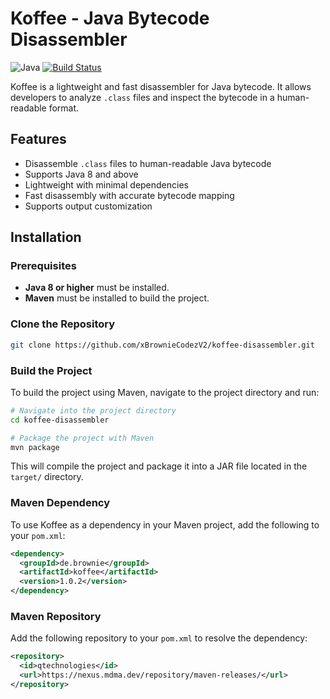 
# Koffee - Java Bytecode Disassembler
![Java](https://img.shields.io/badge/Java-8%2B-brightgreen.svg) [![Build Status](https://ci.mdma.dev/api/badges/xBrownieCodezV2/koffee-disassembler/status.svg)](https://ci.mdma.dev/xBrownieCodezV2/koffee-disassembler)

Koffee is a lightweight and fast disassembler for Java bytecode. It allows developers to analyze `.class` files and inspect the bytecode in a human-readable format.

## Features

- Disassemble `.class` files to human-readable Java bytecode
- Supports Java 8 and above
- Lightweight with minimal dependencies
- Fast disassembly with accurate bytecode mapping
- Supports output customization

## Installation

### Prerequisites

- **Java 8 or higher** must be installed.
- **Maven** must be installed to build the project.

### Clone the Repository

```bash
git clone https://github.com/xBrownieCodezV2/koffee-disassembler.git
```
### Build the Project

To build the project using Maven, navigate to the project directory and run:

```bash
# Navigate into the project directory
cd koffee-disassembler

# Package the project with Maven
mvn package
```
This will compile the project and package it into a JAR file located in the `target/` directory.

### Maven Dependency

To use Koffee as a dependency in your Maven project, add the following to your `pom.xml`:

```xml
<dependency>
  <groupId>de.brownie</groupId>
  <artifactId>koffee</artifactId>
  <version>1.0.2</version>
</dependency>
```
### Maven Repository

Add the following repository to your `pom.xml` to resolve the dependency:

```xml
<repository>
  <id>qtechnologies</id>
  <url>https://nexus.mdma.dev/repository/maven-releases/</url>
</repository>
```
